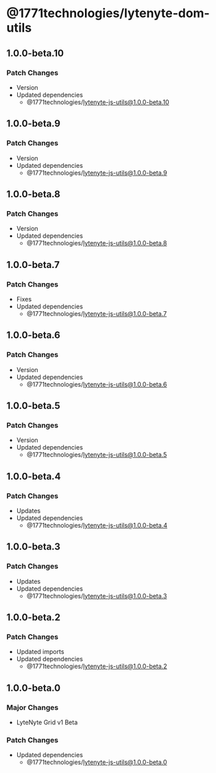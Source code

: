 # @1771technologies/lytenyte-dom-utils

## 1.0.0-beta.10

### Patch Changes

- Version
- Updated dependencies
  - @1771technologies/lytenyte-js-utils@1.0.0-beta.10

## 1.0.0-beta.9

### Patch Changes

- Version
- Updated dependencies
  - @1771technologies/lytenyte-js-utils@1.0.0-beta.9

## 1.0.0-beta.8

### Patch Changes

- Version
- Updated dependencies
  - @1771technologies/lytenyte-js-utils@1.0.0-beta.8

## 1.0.0-beta.7

### Patch Changes

- Fixes
- Updated dependencies
  - @1771technologies/lytenyte-js-utils@1.0.0-beta.7

## 1.0.0-beta.6

### Patch Changes

- Version
- Updated dependencies
  - @1771technologies/lytenyte-js-utils@1.0.0-beta.6

## 1.0.0-beta.5

### Patch Changes

- Version
- Updated dependencies
  - @1771technologies/lytenyte-js-utils@1.0.0-beta.5

## 1.0.0-beta.4

### Patch Changes

- Updates
- Updated dependencies
  - @1771technologies/lytenyte-js-utils@1.0.0-beta.4

## 1.0.0-beta.3

### Patch Changes

- Updates
- Updated dependencies
  - @1771technologies/lytenyte-js-utils@1.0.0-beta.3

## 1.0.0-beta.2

### Patch Changes

- Updated imports
- Updated dependencies
  - @1771technologies/lytenyte-js-utils@1.0.0-beta.2

## 1.0.0-beta.0

### Major Changes

- LyteNyte Grid v1 Beta

### Patch Changes

- Updated dependencies
  - @1771technologies/lytenyte-js-utils@1.0.0-beta.0
